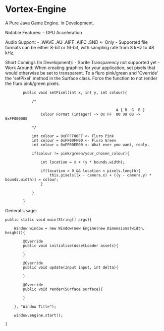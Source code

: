 Vortex-Engine
=============
A Pure Java Game Engine. In Development.

Notable Features:
	-	GPU Acceleration

Audio Support:
	- .WAVE .AU .AIFF .AIFC .SND <- Only
	- Supported file formats can be either 8-bit or 16-bit, 
	  with sampling rate from 8 kHz to 48 kHz.

Short Comings (In Development):
	-	Sprite Transparency not supported yet
			- Work Around: When creating graphics for your application,
						   set pixels that would otherwise be set to
						   transparent. To a fluro pink/green and 'Override'
						   the 'setPixel' method in the Surface class.
						   Force the function to not render the fluro 
						   pink/green pixels.
			
			public void setPixel(int x, int y, int colour){
			
				/*
				
													  A { R  G  B }
					Colour Format (integer) -> 0x FF  00 00 00 -> 0xFF000000
					
				*/
				
				int colour = 0xFFFF00FF <- Fluro Pink
				int colour = 0xFF00FF00 <- Fluro Green
				int colour = 0xFF00EE00 <- What ever you want, realy.
				
				if(colour != pink/green/your_chosen_colour){
				
					int location = x + (y * bounds.width);
					
					if(location > 0 && location < pixels.length){
						this.pixels[(x - camera.x) + ((y - camera.y) * bounds.width)] = colour;
					}
					
				}
				
			}
						   
General Usage:

	public static void main(String[] args){

		Window window = new Window(new Engine(new Dimensions(width, height)){
			
			@Override
			public void initialise(AssetLoader assets){
				
			}
			
			@Override
			public void update(Input input, int delta){
			
			}
			
			@Override
			public void render(Surface surface){
				
			}
			
		}, "Window Title");
		
		window.engine.start();
		
	}